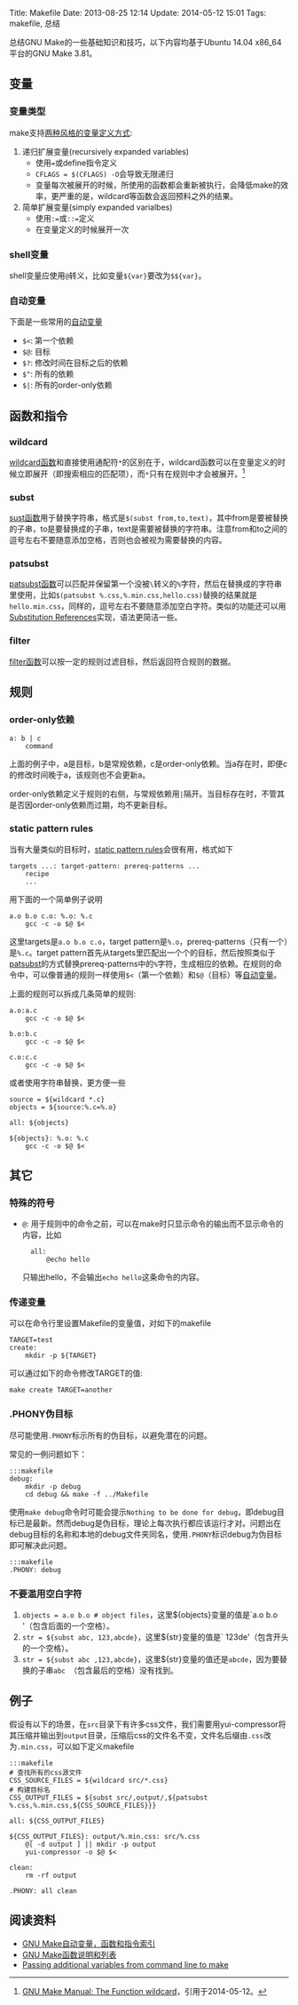 Title: Makefile
Date: 2013-08-25 12:14
Update: 2014-05-12 15:01
Tags: makefile, 总结

[1]: http://www.gnu.org/software/make/manual/html_node/Flavors.html
[2]: https://www.gnu.org/software/make/manual/html_node/Automatic-Variables.html
[3]: https://www.gnu.org/software/make/manual/html_node/Wildcard-Function.html#Wildcard-Function
[4]: https://www.gnu.org/software/make/manual/html_node/Text-Functions.html#index-subst-572
[5]: https://www.gnu.org/software/make/manual/html_node/Text-Functions.html#index-patsubst-573
[6]: https://www.gnu.org/software/make/manual/html_node/Text-Functions.html#index-filter-587
[7]: https://www.gnu.org/software/make/manual/html_node/Name-Index.html#Name-Index
[8]: http://stackoverflow.com/questions/2826029/passing-additional-variables-from-command-line-to-make
[9]: https://www.gnu.org/software/make/manual/html_node/Wildcard-Function.html#Wildcard-Function
[10]: https://www.gnu.org/software/make/manual/html_node/Substitution-Refs.html#Substitution-Refs
[11]: https://www.gnu.org/software/make/manual/html_node/Static-Usage.html#Static-Usage
[12]: http://www.gnu.org/software/make/manual/html_node/Functions.html#Functions
[13]: https://www.gnu.org/software/make/manual/html_node/Substitution-Refs.html

总结GNU Make的一些基础知识和技巧，以下内容均基于Ubuntu 14.04 x86_64平台的GNU Make 3.81。

## 变量
### 变量类型
make支持[两种风格的变量定义方式][1]:

1. 递归扩展变量(recursively expanded variables)
    * 使用`=`或define指令定义
    * `CFLAGS = $(CFLAGS) -O`会导致无限递归
    * 变量每次被展开的时候，所使用的函数都会重新被执行，会降低make的效率，更严重的是，wildcard等函数会返回预料之外的结果。
2. 简单扩展变量(simply expanded varialbes)
    * 使用`:=`或`::=`定义
    * 在变量定义的时候展开一次

### shell变量
shell变量应使用`@`转义，比如变量`${var}`要改为`$${var}`。

### 自动变量
下面是一些常用的[自动变量][2]

* `$<`: 第一个依赖
* `$@`: 目标
* `$?`: 修改时间在目标之后的依赖
* `$^`: 所有的依赖
* `$|`: 所有的order-only依赖

## 函数和指令
### wildcard
[wildcard函数][3]和直接使用通配符`*`的区别在于，wildcard函数可以在变量定义的时候立即展开（即搜索相应的匹配项），而`*`只有在规则中才会被展开。[^1]

### subst
[sust函数][4]用于替换字符串，格式是`$(subst from,to,text)`，其中from是要被替换的子串，to是要替换成的子串，text是需要被替换的字符串。注意from和to之间的逗号左右不要随意添加空格，否则也会被视为需要替换的内容。

### patsubst
[patsubst函数][5]可以匹配并保留第一个没被`\`转义的`%`字符，然后在替换成的字符串里使用，比如`$(patsubst %.css,%.min.css,hello.css)`替换的结果就是`hello.min.css`，同样的，逗号左右不要随意添加空白字符。类似的功能还可以用[Substitution References][13]实现，语法更简洁一些。

### filter
[filter函数][6]可以按一定的规则过滤目标，然后返回符合规则的数据。

## 规则
### order-only依赖

	a: b | c
	    command

上面的例子中，a是目标，b是常规依赖，c是order-only依赖。当a存在时，即便c的修改时间晚于a，该规则也不会更新a。

order-only依赖定义于规则的右侧，与常规依赖用`|`隔开。当目标存在时，不管其是否因order-only依赖而过期，均不更新目标。

### static pattern rules
当有大量类似的目标时，[static pattern rules][11]会很有用，格式如下

    targets ...: target-pattern: prereq-patterns ...
        recipe
        ...

用下面的一个简单例子说明

    a.o b.o c.o: %.o: %.c
        gcc -c -o $@ $<

这里targets是`a.o b.o c.o`，target pattern是`%.o`，prereq-patterns（只有一个）是`%.c`。target
pattern首先从targets里匹配出一个个的目标，然后按照类似于[patsubst](#8ada5b1bc79d74fd3e3f5ebef7534a3f)的方式替换prereq-patterns中的`%`字符，生成相应的依赖。在规则的命令中，可以像普通的规则一样使用`$<`（第一个依赖）和`$@`（目标）等[自动变量](#844084dafd840f9a7369142a70acf312)。

上面的规则可以拆成几条简单的规则:

    a.o:a.c
        gcc -c -o $@ $<

    b.o:b.c
        gcc -c -o $@ $<

    c.o:c.c
        gcc -c -o $@ $<

或者使用字符串替换，更方便一些

    source = ${wildcard *.c}
    objects = ${source:%.c=%.o}

    all: ${objects}

    ${objects}: %.o: %.c
        gcc -c -o $@ $<

## 其它
### 特殊的符号
* `@`: 用于规则中的命令之前，可以在make时只显示命令的输出而不显示命令的内容，比如

        all:
            @echo hello

    只输出hello，不会输出`echo hello`这条命令的内容。

### 传递变量
可以在命令行里设置Makefile的变量值，对如下的makefile

    TARGET=test
    create:
        mkdir -p ${TARGET}

可以通过如下的命令修改TARGET的值:

    make create TARGET=another
 
### .PHONY伪目标
尽可能使用`.PHONY`标示所有的伪目标，以避免潜在的问题。

常见的一例问题如下：

    :::makefile
    debug:
        mkdir -p debug
        cd debug && make -f ../Makefile

使用`make debug`命令时可能会提示`Nothing to be done for debug`，即debug目标已是最新。然而debug是伪目标，理论上每次执行都应该运行才对。问题出在debug目标的名称和本地的debug文件夹同名，使用`.PHONY`标识debug为伪目标即可解决此问题。

    :::makefile
    .PHONY: debug

### 不要滥用空白字符
1. `objects = a.o b.o # object files`，这里${objects}变量的值是`a.o b.o '（包含后面的一个空格）。
2. `str = ${subst abc, 123,abcde}`，这里${str}变量的值是` 123de'（包含开头的一个空格）。
3. `str = ${subst abc ,123,abcde}`，这里${str}变量的值还是`abcde`，因为要替换的子串`abc `（包含最后的空格）没有找到。

## 例子
假设有以下的场景，在`src`目录下有许多css文件，我们需要用yui-compressor将其压缩并输出到`output`目录，压缩后css的文件名不变，文件名后缀由`.css`改为`.min.css`，可以如下定义makefile

    :::makefile
    # 查找所有的css源文件
    CSS_SOURCE_FILES = ${wildcard src/*.css}
    # 构建目标名
    CSS_OUTPUT_FILES = ${subst src/,output/,${patsubst %.css,%.min.css,${CSS_SOURCE_FILES}}}

    all: ${CSS_OUTPUT_FILES}
    
    ${CSS_OUTPUT_FILES}: output/%.min.css: src/%.css
        @[ -d output ] || mkdir -p output
        yui-compressor -o $@ $<
    
    clean:
        rm -rf output

    .PHONY: all clean

## 阅读资料
* [GNU Make自动变量，函数和指令索引][7]
* [GNU Make函数说明和列表][12]
* [Passing additional variables from command line to make][8]

[^1]: [GNU Make Manual: The Function wildcard][9]，引用于2014-05-12。

